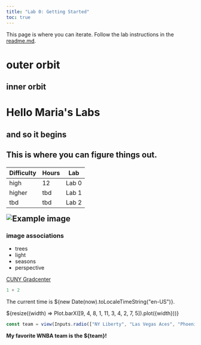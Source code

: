 ```yaml
---
title: "Lab 0: Getting Started"
toc: true
---
```


This page is where you can iterate. Follow the lab instructions in the [readme.md](./README.md).

# outer orbit
## inner orbit
<h1>Hello Maria's Labs</h1>
<h2>and so it begins<h2>
<p>This is where you can figure things out.</p>
  <table>
    <thead>
      <tr>
        <th>Difficulty</th>
        <th>Hours</th>
        <th>Lab</th>
      </tr>
    </thead>
    <tbody>
      <tr>
        <td>high</td>
        <td>12</td>
        <td>Lab 0</td>
      </tr>
      <tr>
        <td>higher</td>
        <td>tbd</td>
        <td>Lab 1</td>
      </tr>
      <tr>
        <td>tbd</td>
        <td>tbd</td>
        <td>Lab 2</td>
      </tr>
    </tbody>
  </table>

<img src="https://cdn.stocksnap.io/img-thumbs/960w/forest-nature_OHVUEJMMYT.jpg" alt="Example image">

<h3>image associations</h3>
<ul>
  <li>trees</li>
  <li>light</li>
  <li>seasons</li>
  <li>perspective</li>
</ul>

<a href="https://www.gc.cuny.edu/">CUNY Gradcenter</a>

```js run=false
1 + 2
```

The current time is ${new Date(now).toLocaleTimeString("en-US")}.

<div class="card">
  ${resize((width) => Plot.barX([9, 4, 8, 1, 11, 3, 4, 2, 7, 5]).plot({width}))}
</div>


```js
const team = view(Inputs.radio(["NY Liberty", "Las Vegas Aces", "Phoenix Mercury", "Indiana Fever"], {label: "Favorite team:", value: "NY Liberty"}));
```
**My favorite WNBA team is the ${team}!**